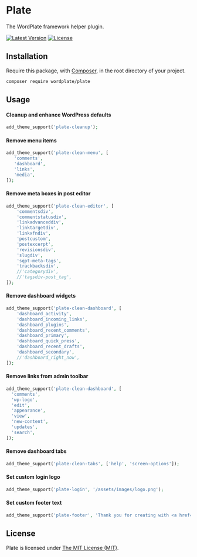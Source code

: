 # Plate

The WordPlate framework helper plugin.

[![Latest Version](https://img.shields.io/github/release/wordplate/plate.svg?style=flat)](https://github.com/wordplate/plate/releases)
[![License](https://img.shields.io/packagist/l/wordplate/plate.svg?style=flat)](https://packagist.org/packages/wordplate/plate)

## Installation

Require this package, with [Composer](https://getcomposer.org/), in the root directory of your project.

```bash
composer require wordplate/plate
```

## Usage

#### Cleanup and enhance WordPress defaults

```php
add_theme_support('plate-cleanup');
```

#### Remove menu items

```php
add_theme_support('plate-clean-menu', [
   'comments',
   'dashboard',
   'links',
   'media',
]);
```

#### Remove meta boxes in post editor

```php
add_theme_support('plate-clean-editor', [
    'commentsdiv',
    'commentstatusdiv',
    'linkadvanceddiv',
    'linktargetdiv',
    'linkxfndiv',
    'postcustom',
    'postexcerpt',
    'revisionsdiv',
    'slugdiv',
    'sqpt-meta-tags',
    'trackbacksdiv',
    //'categorydiv',
    //'tagsdiv-post_tag',
]);
```

#### Remove dashboard widgets

```php
add_theme_support('plate-clean-dashboard', [
    'dashboard_activity',
    'dashboard_incoming_links',
    'dashboard_plugins',
    'dashboard_recent_comments',
    'dashboard_primary',
    'dashboard_quick_press',
    'dashboard_recent_drafts',
    'dashboard_secondary',
    //'dashboard_right_now',
]);
```

#### Remove links from admin toolbar

```php
add_theme_support('plate-clean-dashboard', [
  'comments',
  'wp-logo',
  'edit',
  'appearance',
  'view',
  'new-content',
  'updates',
  'search',
]);
```

#### Remove dashboard tabs

```php
add_theme_support('plate-clean-tabs', ['help', 'screen-options']);
```

#### Set custom login logo

```php
add_theme_support('plate-login', '/assets/images/logo.png');
```

#### Set custom footer text

```php
add_theme_support('plate-footer', 'Thank you for creating with <a href="https://wordplate.github.io" target="_blank">WordPlate</a>.');
```

## License

Plate is licensed under [The MIT License (MIT)](LICENSE).
